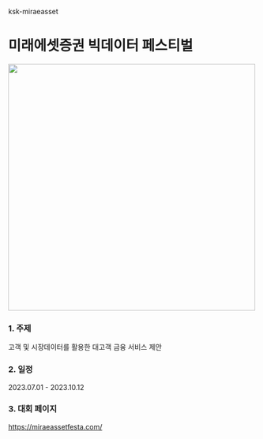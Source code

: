 ksk-miraeasset
# 미래에셋증권 빅데이터 페스티벌
<img src="https://d22mwcuo72mdnl.cloudfront.net/images/2023/top-4.png" width="500"> 

### 1. 주제
   고객 및 시장데이터를 활용한 대고객 금융 서비스 제안
### 2. 일정
   2023.07.01 - 2023.10.12
### 3. 대회 페이지
   https://miraeassetfesta.com/
